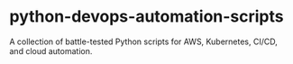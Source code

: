 # python-devops-automation-scripts
A collection of battle-tested Python scripts for AWS, Kubernetes, CI/CD, and cloud automation.
